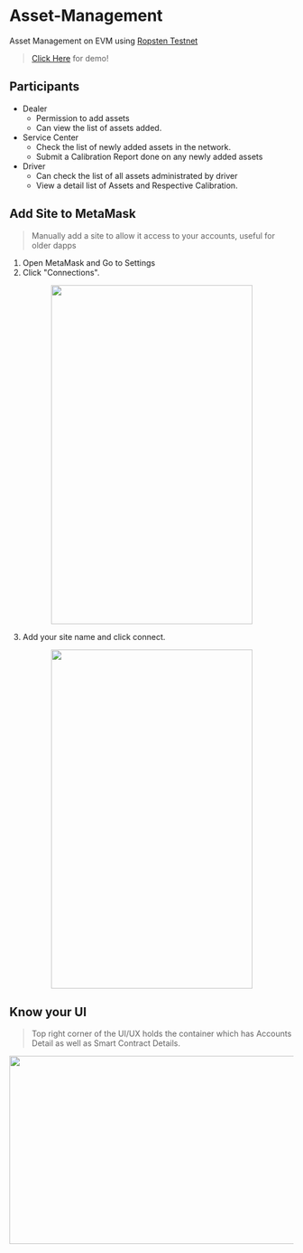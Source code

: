 # Asset-Management
Asset Management on EVM using [Ropsten Testnet](https://ropsten.etherscan.io/) 

> [Click Here](https://papandas.github.io/Asset-Management/) for demo!

## Participants

- Dealer
  - Permission to add assets
  - Can view the list of assets added.
- Service Center
  - Check the list of newly added assets in the network.
  - Submit a Calibration Report done on any newly added assets
- Driver
  - Can check the list of all assets administrated by driver
  - View a detail list of Assets and Respective Calibration.


## Add Site to MetaMask

> Manually add a site to allow it access to your accounts, useful for older dapps

1. Open MetaMask and Go to Settings
2. Click "Connections".

<p align="center">
  <img width="357" height="600" src="https://papandas.github.io/Asset-Management/instructions/2019-11-12_0433.png">
</p>

3. Add your site name and click connect.

<p align="center">
  <img width="357" height="600" src="https://papandas.github.io/Asset-Management/instructions/2019-11-12_0434.png">
</p>

## Know your UI

> Top right corner of the UI/UX holds the container which has Accounts Detail as well as Smart Contract Details. 

<p align="center">
  <img width="683" height="333" src="https://papandas.github.io/Asset-Management/instructions/2019-11-12_0445.png">
</p>